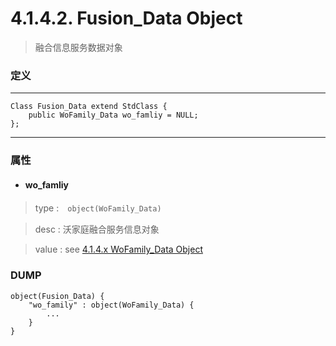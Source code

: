 # 4.1.4.2. Fusion_Data Object

> 融合信息服务数据对象


### 定义

---
```
Class Fusion_Data extend StdClass {
    public WoFamily_Data wo_famliy = NULL;
};
```
---


### 属性


* #### wo_famliy

> type :　`object(WoFamily_Data)`

> desc : 沃家庭融合服务信息对象

> value : see [4.1.4.x WoFamily_Data Object](/definition/wofamily_data_object.html#414x-wofamily_data-object)




### DUMP

```
object(Fusion_Data) {
    "wo_family" : object(WoFamily_Data) {
        ...
    }
}
```





